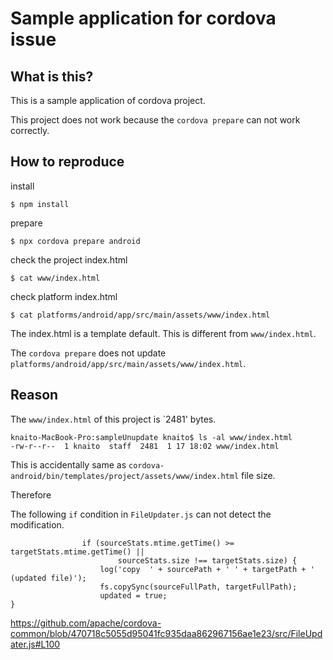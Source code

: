 # Sample application for cordova issue

## What is this?

This is a sample application of cordova project.

This project does not work because the `cordova prepare` can not work correctly. 

## How to reproduce


install
```
$ npm install
```

prepare
```
$ npx cordova prepare android
```

check the project index.html
```
$ cat www/index.html
```

check platform index.html
```
$ cat platforms/android/app/src/main/assets/www/index.html 
```

The index.html is a template default. 
This is different from `www/index.html`.

The `cordova prepare` does not update `platforms/android/app/src/main/assets/www/index.html`.

## Reason

The `www/index.html` of this project is `2481' bytes.
```
knaito-MacBook-Pro:sampleUnupdate knaito$ ls -al www/index.html 
-rw-r--r--  1 knaito  staff  2481  1 17 18:02 www/index.html
```

This is accidentally same as `cordova-android/bin/templates/project/assets/www/index.html` file size.

Therefore

The following `if` condition in `FileUpdater.js` can not detect the modification.

```
                if (sourceStats.mtime.getTime() >= targetStats.mtime.getTime() ||
                        sourceStats.size !== targetStats.size) {
                    log('copy  ' + sourcePath + ' ' + targetPath + ' (updated file)');
                    fs.copySync(sourceFullPath, targetFullPath);
                    updated = true;
}
```

https://github.com/apache/cordova-common/blob/470718c5055d95041fc935daa862967156ae1e23/src/FileUpdater.js#L100



